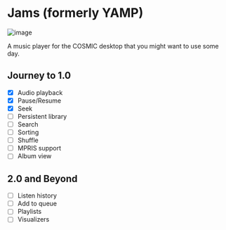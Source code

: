 # Jams (formerly YAMP)

![image](https://github.com/user-attachments/assets/e37171aa-6e77-468a-94bc-607f486bad45)

A music player for the COSMIC desktop that you might want to use some day.

## Journey to 1.0

- [x] Audio playback
- [x] Pause/Resume
- [x] Seek
- [ ] Persistent library
- [ ] Search
- [ ] Sorting
- [ ] Shuffle
- [ ] MPRIS support
- [ ] Album view

## 2.0 and Beyond

- [ ] Listen history
- [ ] Add to queue
- [ ] Playlists
- [ ] Visualizers
